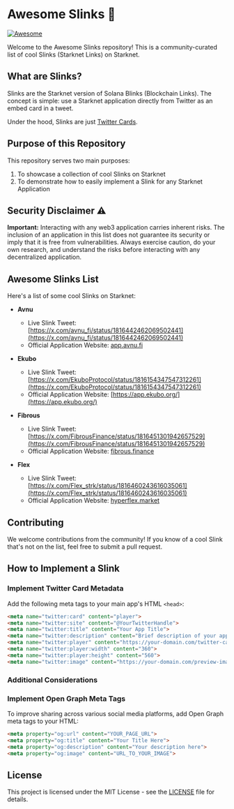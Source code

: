 # Awesome Slinks 🌟

[![Awesome](https://awesome.re/badge.svg)](https://awesome.re)

Welcome to the Awesome Slinks repository! This is a community-curated list of cool Slinks (Starknet Links) on Starknet.

## What are Slinks?

Slinks are the Starknet version of Solana Blinks (Blockchain Links). The concept is simple: use a Starknet application directly from Twitter as an embed card in a tweet.

Under the hood, Slinks are just [Twitter Cards](https://developer.x.com/en/docs/twitter-for-websites/cards/overview/abouts-cards).

## Purpose of this Repository

This repository serves two main purposes:

1. To showcase a collection of cool Slinks on Starknet
2. To demonstrate how to easily implement a Slink for any Starknet Application

## Security Disclaimer ⚠️

**Important:** Interacting with any web3 application carries inherent risks. The inclusion of an application in this list does not guarantee its security or imply that it is free from vulnerabilities. Always exercise caution, do your own research, and understand the risks before interacting with any decentralized application.

## Awesome Slinks List

Here's a list of some cool Slinks on Starknet:

* **Avnu**
  * Live Slink Tweet: [https://x.com/avnu_fi/status/1816442462069502441](https://x.com/avnu_fi/status/1816442462069502441)
  * Official Application Website: [app.avnu.fi](https://app.avnu.fi)

* **Ekubo**
  * Live Slink Tweet: [https://x.com/EkuboProtocol/status/1816154347547312261](https://x.com/EkuboProtocol/status/1816154347547312261)
  * Official Application Website: [https://app.ekubo.org/](https://app.ekubo.org/)

* **Fibrous**
  * Live Slink Tweet: [https://x.com/FibrousFinance/status/1816451301942657529](https://x.com/FibrousFinance/status/1816451301942657529)
  * Official Application Website: [fibrous.finance](https://app.fibrous.finance/)

* **Flex**
  * Live Slink Tweet: [https://x.com/Flex_strk/status/1816460243616035061](https://x.com/Flex_strk/status/1816460243616035061)
  * Official Application Website: [hyperflex.market](https://hyperflex.market/)

## Contributing

We welcome contributions from the community! If you know of a cool Slink that's not on the list, feel free to submit a pull request.

## How to Implement a Slink

### Implement Twitter Card Metadata

Add the following meta tags to your main app's HTML `<head>`:

```html
<meta name="twitter:card" content="player">
<meta name="twitter:site" content="@YourTwitterHandle">
<meta name="twitter:title" content="Your App Title">
<meta name="twitter:description" content="Brief description of your app">
<meta name="twitter:player" content="https://your-domain.com/twitter-card.html">
<meta name="twitter:player:width" content="360">
<meta name="twitter:player:height" content="560">
<meta name="twitter:image" content="https://your-domain.com/preview-image.png">
```

### Additional Considerations

### Implement Open Graph Meta Tags

To improve sharing across various social media platforms, add Open Graph meta tags to your HTML:

```html
<meta property="og:url" content="YOUR_PAGE_URL">
<meta property="og:title" content="Your Title Here">
<meta property="og:description" content="Your description here">
<meta property="og:image" content="URL_TO_YOUR_IMAGE">
```

## License

This project is licensed under the MIT License - see the [LICENSE](LICENSE) file for details.
